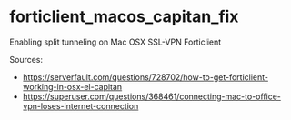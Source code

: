 # forticlient_macos_capitan_fix
Enabling split tunneling on Mac OSX SSL-VPN Forticlient

Sources:
- https://serverfault.com/questions/728702/how-to-get-forticlient-working-in-osx-el-capitan
- https://superuser.com/questions/368461/connecting-mac-to-office-vpn-loses-internet-connection
